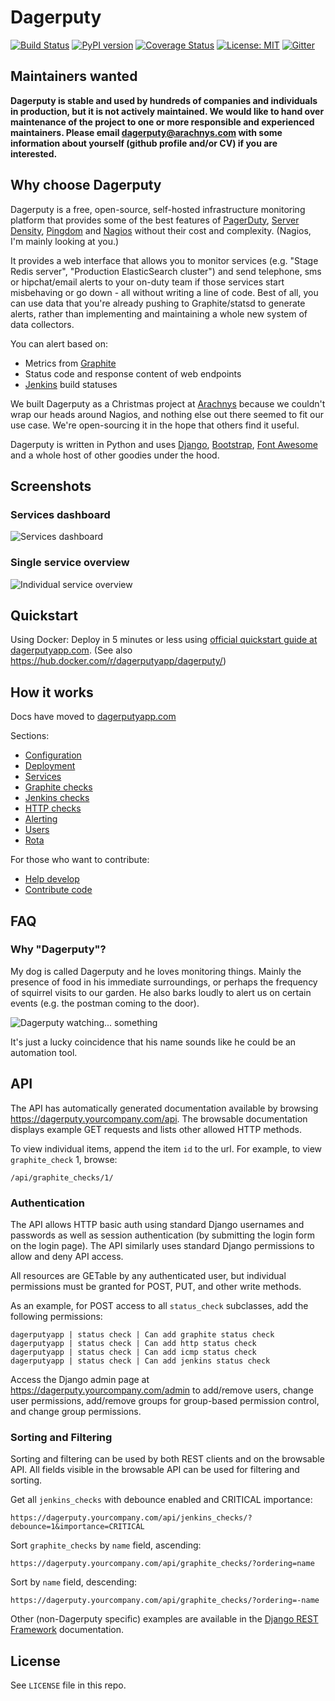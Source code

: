 Dagerputy
=====
[![Build Status](https://travis-ci.org/arachnys/dagerputy.svg?branch=master)](https://travis-ci.org/arachnys/dagerputy) 
[![PyPI version](https://badge.fury.io/py/dagerputy.svg)](https://badge.fury.io/py/dagerputy)
[![Coverage Status](https://codecov.io/github/arachnys/dagerputy/coverage.svg?branch=master)](https://codecov.io/github/arachnys/dagerputy?branch=master)
[![License: MIT](https://img.shields.io/badge/License-MIT-yellow.svg)](https://opensource.org/licenses/MIT)
[![Gitter](https://img.shields.io/gitter/room/arachnys/dagerputy.svg)](https://gitter.im/arachnys/dagerputy)

## Maintainers wanted

**Dagerputy is stable and used by hundreds of companies and individuals in production, but it is not actively maintained. We would like to hand over maintenance of the project to one or more responsible and experienced maintainers. Please email dagerputy@arachnys.com with some information about yourself (github profile and/or CV) if you are interested.**

## Why choose Dagerputy

Dagerputy is a free, open-source, self-hosted infrastructure monitoring platform that provides some of the best features of [PagerDuty](http://www.pagerduty.com), [Server Density](http://www.serverdensity.com), [Pingdom](http://www.pingdom.com) and [Nagios](http://www.nagios.org) without their cost and complexity. (Nagios, I'm mainly looking at you.)

It provides a web interface that allows you to monitor services (e.g. "Stage Redis server", "Production ElasticSearch cluster") and send telephone, sms or hipchat/email alerts to your on-duty team if those services start misbehaving or go down - all without writing a line of code. Best of all, you can use data that you're already pushing to Graphite/statsd to generate alerts, rather than implementing and maintaining a whole new system of data collectors.

You can alert based on:

*   Metrics from [Graphite](https://github.com/graphite-project/graphite-web)
*   Status code and response content of web endpoints
*   [Jenkins](http://jenkins-ci.org) build statuses

We built Dagerputy as a Christmas project at [Arachnys](https://www.arachnys.com) because we couldn't wrap our heads around Nagios, and nothing else out there seemed to fit our use case. We're open-sourcing it in the hope that others find it useful.

Dagerputy is written in Python and uses [Django](https://www.djangoproject.com/), [Bootstrap](http://getbootstrap.com/), [Font Awesome](http://fontawesome.io) and a whole host of other goodies under the hood.

## Screenshots

### Services dashboard

![Services dashboard](https://dl.dropboxusercontent.com/s/cgpxe3929is2uar/dagerputy-service-dashboard.png?dl=1&token_hash=AAHrlDisUzWRxpg892LhlKQWFRNSkZKD7l_zdSxND-YKhw)

### Single service overview

![Individual service overview](https://dl.dropboxusercontent.com/s/541p0kbq3pwone6/dagerputy-service-status.png?dl=1&token_hash=AAGpSI6lyHm3-xCQSFOyyZ_SkJOzfdMIxfa-gYgCVS25pw)

## Quickstart

Using Docker: Deploy in 5 minutes or less using [official quickstart guide at dagerputyapp.com](http://dagerputyapp.com/qs/quickstart.html). (See also https://hub.docker.com/r/dagerputyapp/dagerputy/)

## How it works

Docs have moved to [dagerputyapp.com](http://dagerputyapp.com)

Sections:

*   [Configuration](http://dagerputyapp.com/use/configuration.html)
*   [Deployment](http://dagerputyapp.com/use/deployment.html)
*   [Services](http://dagerputyapp.com/use/services.html)
*   [Graphite checks](http://dagerputyapp.com/use/graphite-checks.html)
*   [Jenkins checks](http://dagerputyapp.com/use/jenkins-checks.html)
*   [HTTP checks](http://dagerputyapp.com/use/http-checks.html)
*   [Alerting](http://dagerputyapp.com/use/alerting.html)
*   [Users](http://dagerputyapp.com/use/users.html)
*   [Rota](http://dagerputyapp.com/use/rota.html)

For those who want to contribute:

*   [Help develop](http://dagerputyapp.com/dev/get-started.html)
*   [Contribute code](http://dagerputyapp.com/dev/contribute-code.html)

## FAQ

### Why "Dagerputy"?

My dog is called Dagerputy and he loves monitoring things. Mainly the presence of food in his immediate surroundings, or perhaps the frequency of squirrel visits to our garden. He also barks loudly to alert us on certain events (e.g. the postman coming to the door).

![Dagerputy watching... something](https://dl.dropboxusercontent.com/sc/w0k0185wur929la/RN6X-PkZIl/0?dl=1&token_hash=AAEvyK-dMHsvMPwMsx89tSHXsUlMC8WN_fIu_H1Vo9wxWA)

It's just a lucky coincidence that his name sounds like he could be an automation tool.

## API

The API has automatically generated documentation available by browsing https://dagerputy.yourcompany.com/api.  The browsable documentation displays example GET requests and lists other allowed HTTP methods.  

To view individual items, append the item `id` to the url.  For example, to view `graphite_check` 1, browse:
```
/api/graphite_checks/1/
```

### Authentication

The API allows HTTP basic auth using standard Django usernames and passwords as well as session authentication (by submitting the login form on the login page).  The API similarly uses standard Django permissions to allow and deny API access.

All resources are GETable by any authenticated user, but individual permissions must be granted for POST, PUT, and other write methods.

As an example, for POST access to all `status_check` subclasses, add the following permissions:
```
dagerputyapp | status check | Can add graphite status check
dagerputyapp | status check | Can add http status check
dagerputyapp | status check | Can add icmp status check
dagerputyapp | status check | Can add jenkins status check
```

Access the Django admin page at https://dagerputy.yourcompany.com/admin to add/remove users, change user permissions, add/remove groups for group-based permission control, and change group permissions.

### Sorting and Filtering

Sorting and filtering can be used by both REST clients and on the browsable API.  All fields visible in the browsable API can be used for filtering and sorting.

Get all `jenkins_checks` with debounce enabled and CRITICAL importance:
```
https://dagerputy.yourcompany.com/api/jenkins_checks/?debounce=1&importance=CRITICAL
```

Sort `graphite_checks` by `name` field, ascending:
```
https://dagerputy.yourcompany.com/api/graphite_checks/?ordering=name
```

Sort by `name` field, descending:
```
https://dagerputy.yourcompany.com/api/graphite_checks/?ordering=-name
```

Other (non-Dagerputy specific) examples are available in the [Django REST Framework](http://www.django-rest-framework.org/api-guide/filtering#djangofilterbackend) documentation.

## License

See `LICENSE` file in this repo.
